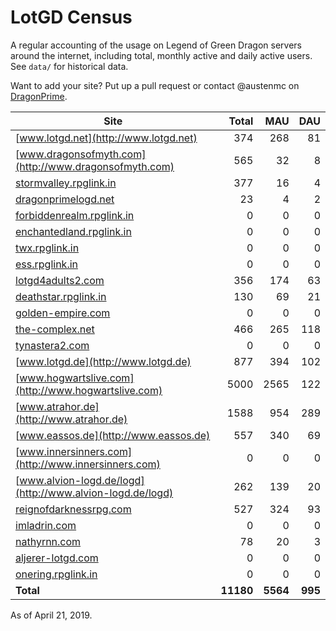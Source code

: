 # LotGD Census
A regular accounting of the usage on Legend of Green Dragon servers around the internet, including total, monthly active and daily active users. See `data/` for historical data.

Want to add your site? Put up a pull request or contact @austenmc on [DragonPrime](http://dragonprime.net).


Site | Total | MAU | DAU
--- | ---:| ---:| ---:
[www.lotgd.net](http://www.lotgd.net)|374|268|81
[www.dragonsofmyth.com](http://www.dragonsofmyth.com)|565|32|8
[stormvalley.rpglink.in](http://stormvalley.rpglink.in)|377|16|4
[dragonprimelogd.net](http://dragonprimelogd.net)|23|4|2
[forbiddenrealm.rpglink.in](http://forbiddenrealm.rpglink.in)|0|0|0
[enchantedland.rpglink.in](http://enchantedland.rpglink.in)|0|0|0
[twx.rpglink.in](http://twx.rpglink.in)|0|0|0
[ess.rpglink.in](http://ess.rpglink.in)|0|0|0
[lotgd4adults2.com](http://lotgd4adults2.com)|356|174|63
[deathstar.rpglink.in](http://deathstar.rpglink.in)|130|69|21
[golden-empire.com](http://golden-empire.com)|0|0|0
[the-complex.net](http://the-complex.net)|466|265|118
[tynastera2.com](http://tynastera2.com)|0|0|0
[www.lotgd.de](http://www.lotgd.de)|877|394|102
[www.hogwartslive.com](http://www.hogwartslive.com)|5000|2565|122
[www.atrahor.de](http://www.atrahor.de)|1588|954|289
[www.eassos.de](http://www.eassos.de)|557|340|69
[www.innersinners.com](http://www.innersinners.com)|0|0|0
[www.alvion-logd.de/logd](http://www.alvion-logd.de/logd)|262|139|20
[reignofdarknessrpg.com](http://reignofdarknessrpg.com)|527|324|93
[imladrin.com](http://imladrin.com)|0|0|0
[nathyrnn.com](http://nathyrnn.com)|78|20|3
[aljerer-lotgd.com](http://aljerer-lotgd.com)|0|0|0
[onering.rpglink.in](http://onering.rpglink.in)|0|0|0
**Total**|**11180**|**5564**|**995**

As of April 21, 2019.
